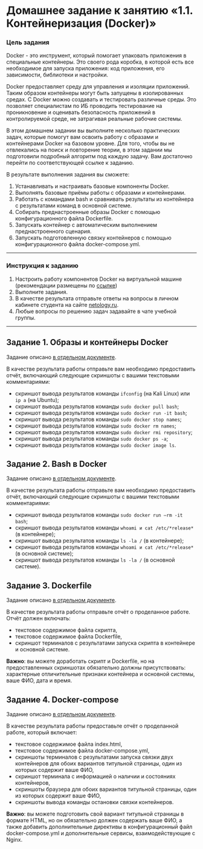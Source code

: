# Домашнее задание к занятию «1.1. Контейнеризация (Docker)»

### Цель задания

Docker - это инструмент, который помогает упаковать приложения в специальные контейнеры. Это своего рода коробка, в которой есть все необходимое для запуска приложения: код приложения, его зависимости, библиотеки и настройки.

Docker предоставляет среду для управления и изоляции приложений. Таким образом контейнеры могут быть запущены в изолированных средах. С Docker можно создавать и тестировать различные среды. Это позволяет специалистам по ИБ проводить тестирование на проникновение и оценивать безопасность приложений в контролируемой среде, не затрагивая реальные рабочие системы.

В этом домашнем задании вы выполните несколько практических задач, которые помогут вам освоить работу с образами и контейнерами Docker на базовом уровне. Для того, чтобы вы не отвлекались на поиск и повторение теории, в этом задании мы подготовили подробный алгоритм под каждую задачу. Вам достаточно перейти по соответствующей ссылке к заданию.

В результате выполнения задания вы сможете:

1. Устанавливать и настраивать базовые компоненты Docker.
2. Выполнять базовые приёмы работы с образами и контейнерами.
3. Работать с командами bash и сравнивать результаты из контейнера с результатами команд в основной системе.
4. Собирать преднастроенные образы Docker с помощью конфигурационного файла Dockerfile.
5. Запускать контейнер с автоматическим выполнением преднастроенного сценария.
6. Запускать подготовленную связку контейнеров с помощью конфигурационного файла docker-compose.yml.

-----

### Инструкция к заданию

1. Настроить работу компонентов Docker на виртуальной машине (рекомендации размещены по [ссылке](https://github.com/netology-code/ibdev-homeworks/blob/master/01_docker_new/instr_linux.md))
2. Выполните задания.
3. В качестве результата отправьте ответы на вопросы в личном кабинете студента на сайте [netology.ru](https://netology.ru).
4. Любые вопросы по решению задач задавайте в чате учебной группы.

------

## Задание 1. Образы и контейнеры Docker

Задание описано [в отдельном документе](https://github.com/netology-code/ibdev-homeworks/blob/master/01_docker_new/task/docker.md).

В качестве результата работы отправьте вам необходимо предоставить отчёт, включающий следующие скриншоты с вашими текстовыми комментариями:
- скриншот вывода результатов команды `ifconfig` (на Kali Linux) или `ip a` (на Ubuntu);
- скриншот вывода результатов команды `sudo docker pull bash`;
- скриншот вывода результатов команды `sudo docker run -it bash`;
- скриншот вывода результатов команды `sudo docker stop names`;
- скриншот вывода результатов команды `sudo docker rm names`;
- скриншот вывода результатов команды `sudo docker rmi repository`;
- скриншот вывода результатов команды `sudo docker ps -a`;
- скриншот вывода результатов команды `sudo docker image ls`.

## Задание 2. Bash в Docker

Задание описано [в отдельном документе](https://github.com/netology-code/ibdev-homeworks/blob/master/01_docker_new/task/bash.md).

В качестве результата работы отправьте вам необходимо предоставить отчёт, включающий следующие скриншоты с вашими текстовыми комментариями:
- скриншот вывода результатов команды `sudo docker run –rm -it bash`;
- скриншот вывода результатов команды `whoami и cat /etc/*release*` (в контейнере);
- скриншот вывода результатов команды `ls -la /` (в контейнере);
- скриншот вывода результатов команды `whoami и cat /etc/*release*` (в основной системе);
- скриншот вывода результатов команды `ls -la /` (в основной системе).

## Задание 3. Dockerfile

Задание описано [в отдельном документе](https://github.com/netology-code/ibdev-homeworks/blob/master/01_docker_new/task/dockerfile.md).

В качестве результата работы отправьте отчёт о проделанное работе. Отчёт должен включать:
- текстовое содержимое файла скрипта,
- текстовое содержимое файла Dockerfile,
- скриншот терминалов с результатами запуска скрипта в контейнере и основной системе.

**Важно**: вы можете доработать скрипт и Dockerfile, но на предоставленных скриншотах обязательно должны присутствовать: характерные отличительные признаки контейнера и основной системы, ваше ФИО, дата и время.

## Задание 4. Docker-compose

Задание описано [в отдельном документе](https://github.com/netology-code/ibdev-homeworks/blob/master/01_docker_new/task/dockercompose.md).

В качестве результата работы предоставьте отчёт о проделанной работе, который включает:
- текстовое содержимое файла index.html,
- текстовое содержимое файла docker-compose.yml,
- скриншоты терминалов с результатами запуска связки двух контейнеров для обоих вариантов титульной страницы, один из которых содержит ваше ФИО,
- скриншот терминала с информацией о наличии и состояниях контейнеров,
- скриншоты браузера для обоих вариантов титульной страницы, один из которых содержит ваше ФИО,
- скриншоты вывода команды остановки связки контейнеров.

**Важно**: вы можете подготовить свой вариант титульной страницы в формате HTML, но он обязательно должен содержать ваше ФИО, а также добавить дополнительные директивы в конфигурационный файл docker-compose.yml и дополнительные сервисы, взаимодействующие с Nginx.
